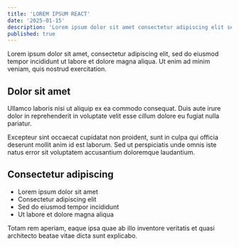 ```yaml
---
title: 'LOREM IPSUM REACT'
date: '2025-01-15'
description: 'Lorem ipsum dolor sit amet consectetur adipiscing elit sed do eiusmod tempor.'
published: true
---
```


Lorem ipsum dolor sit amet, consectetur adipiscing elit, sed do eiusmod tempor incididunt ut labore et dolore magna aliqua. Ut enim ad minim veniam, quis nostrud exercitation.

## Dolor sit amet

Ullamco laboris nisi ut aliquip ex ea commodo consequat. Duis aute irure dolor in reprehenderit in voluptate velit esse cillum dolore eu fugiat nulla pariatur.

Excepteur sint occaecat cupidatat non proident, sunt in culpa qui officia deserunt mollit anim id est laborum. Sed ut perspiciatis unde omnis iste natus error sit voluptatem accusantium doloremque laudantium.

## Consectetur adipiscing

- Lorem ipsum dolor sit amet
- Consectetur adipiscing elit
- Sed do eiusmod tempor incididunt
- Ut labore et dolore magna aliqua

Totam rem aperiam, eaque ipsa quae ab illo inventore veritatis et quasi architecto beatae vitae dicta sunt explicabo.
